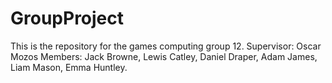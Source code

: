 # GroupProject
This is the repository for the games computing group 12. Supervisor: Oscar Mozos Members: Jack Browne, Lewis Catley, Daniel Draper, Adam James, Liam Mason, Emma Huntley.
